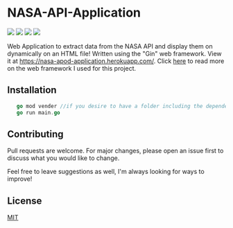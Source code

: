    # NASA-API-Application
  ![](https://img.shields.io/badge/made%20by-DarienMiller-blue)
  ![](https://img.shields.io/badge/Golang-46%25-blue)
  ![](https://img.shields.io/badge/Golang-1.14-yellow)
  ![](https://img.shields.io/badge/HTML%2B%20CSS-48%25-red)
  
Web Application to extract data from the NASA API and display them on dynamically on an HTML file! Written using the "Gin" web framework. View it at https://nasa-apod-application.herokuapp.com/. Click [here](https://github.com/gin-gonic/gin) to read more on the web framework I used for this project. 

   ## Installation

```go build 
   go mod vender //if you desire to have a folder including the dependencies, otherwise ignore
   go run main.go 
```

  ## Contributing
Pull requests are welcome. For major changes, please open an issue first to discuss what you would like to change.

Feel free to leave suggestions as well, I'm always looking for ways to improve!

  ## License
[MIT](https://choosealicense.com/licenses/mit/)
